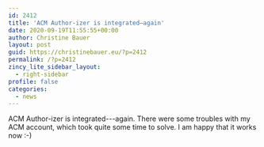 ```yaml
---
id: 2412
title: 'ACM Author-izer is integrated—again'
date: 2020-09-19T11:55:55+00:00
author: Christine Bauer
layout: post
guid: https://christinebauer.eu/?p=2412
permalink: /?p=2412
zincy_lite_sidebar_layout:
  - right-sidebar
profile: false
categories:
  - news
---
```

ACM Author-izer is integrated---again. There were some troubles with my ACM account, which took quite some time to solve. I am happy that it works now :-)